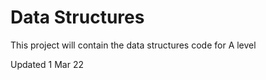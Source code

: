 # Data Structures

This project will contain the data structures code for A level 

Updated 1 Mar 22